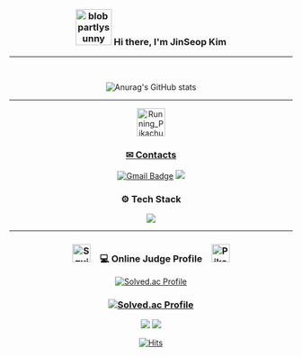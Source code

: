 <div align="center">

</br>

### <a href="https://emoji.gg/emoji/7679-blobpartlysunny"><img src="https://emoji.gg/assets/emoji/7679-blobpartlysunny.png" width="64px" height="64px" alt="blobpartlysunny"></a> Hi there, I'm JinSeop Kim   
*** 
 
</br>   

![Anurag's GitHub stats](https://github-readme-stats.vercel.app/api?username=GitHubSeob&show_icons=true&theme=dark)   
***
  
<a href="https://emoj.gg/emoji/5541-running-pikachu"><img src="https://emoji.gg/assets/emoji/5541-running-pikachu.gif" width="50px" height="50px" alt="Running_Pikachu">
### ✉ Contacts

[![Gmail Badge](https://img.shields.io/badge/Gmail-d14836?style=round&logo=Gmail&logoColor=white&link=mailto:githubseob@gmail.com)](mailto:gibhubseob@gmail.com)
<a href="https://githubseob.tistory.com/" target="_blank"><img src="https://img.shields.io/badge/Blog-000000?style=round&logo=Bitdefender&logoColor=white"/></a>

### ⚙ Tech Stack
<img src="https://img.shields.io/badge/C++-00599C?style=round&logo=C%2B%2B&logoColor=white"/></a>
 
***

### <a href="https://emoji.gg/emoji/5016-squirtle-cool"><img src="https://emoji.gg/assets/emoji/5016-squirtle-cool.png" width="32px" height="32px" alt="Squirtle_cool"></a>　💻 Online Judge Profile　<a href="https://emoji.gg/emoji/7685_PikaSwag"><img src="https://emoji.gg/assets/emoji/7685_PikaSwag.png" width="32px" height="32px" alt="PikaSwag"></a>
[![Solved.ac Profile](http://mazassumnida.wtf/api/v2/generate_badge?boj=dogeee)](https://solved.ac/dogeee/)     

### [![Solved.ac Profile](http://mazassumnida.wtf/api/v2/generate_badge?boj=0929)](https://solved.ac/0929/)     

<a href="https://www.acmicpc.net/user/dogeee" target="_blank"><img src="https://img.shields.io/badge/Baekjoon-004088?style=round&logo=BookStack&logoColor=white"/></a>
<a href="https://algospot.com/user/profile/148400" target="_blank"><img src="https://img.shields.io/badge/Algospot-FF0000?style=round&logo=AniList&logoColor=white"/></a>

[![Hits](https://hits.seeyoufarm.com/api/count/incr/badge.svg?url=https%3A%2F%2Fgithub.com%2FGitHubSeob&count_bg=%2311A1DF&title_bg=%23555555&icon=&icon_color=%23FFFFFF&title=hits&edge_flat=false)](https://hits.seeyoufarm.com)
